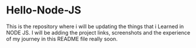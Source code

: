 # Hello-Node-JS
This is the repository where i will be updating the things that i Learned in NODE JS. I will be adding the project links, screenshots and the experience of my journey in this README file really soon.
